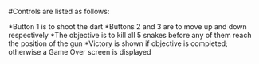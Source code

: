 #Controls are listed as follows:

*Button 1 is to shoot the dart
*Buttons 2 and 3 are to move up and down respectively
*The objective is to kill all 5 snakes before any of them reach the position of the gun
*Victory is shown if objective is completed; otherwise a Game Over screen is displayed

